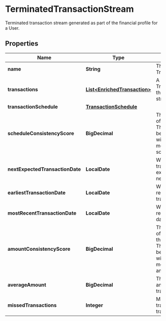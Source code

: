 

# TerminatedTransactionStream

Terminated transaction stream generated as part of the financial profile for a User.

## Properties

Name | Type | Description | Notes
------------ | ------------- | ------------- | -------------
**name** | **String** | The name of the TransactionStream |  [optional]
**transactions** | [**List&lt;EnrichedTransaction&gt;**](EnrichedTransaction.md) | A list of Transactions from the transaction stream. |  [optional]
**transactionSchedule** | [**TransactionSchedule**](TransactionSchedule.md) |  |  [optional]
**scheduleConsistencyScore** | **BigDecimal** | The consistency of the transaction.  This is a number between 0 and 1 with 1 being the most consistent schedule. |  [optional]
**nextExpectedTransactionDate** | **LocalDate** | When is the transaction expected to occur next. |  [optional]
**earliestTransactionDate** | **LocalDate** | When is the first recorded transaction date |  [optional]
**mostRecentTransactionDate** | **LocalDate** | When is the most recent transaction date |  [optional]
**amountConsistencyScore** | **BigDecimal** | The consistency of the amount of the transaction.  This is a number between 0 and 1 with 1 being the most consistent amount. |  [optional]
**averageAmount** | **BigDecimal** | The average amount of the transaction stream |  [optional]
**missedTransactions** | **Integer** | Missed transactions of transaction stream |  [optional]



